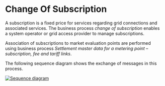 # Change Of Subscription

A subscription is a fixed price for services regarding grid connections and associated services.
The business process _change of subscription_ enables a system operator or grid access provider to
manage subscriptions.

Association of subscriptions to market evaluation points are performed using business process _Settlement master data for a metering point –
subscription, fee and tariff links_.

The following sequence diagram shows the exchange of messages in this process.

<!-- In order to update this image:
  1. Go to mermaid live editor
  2. Paste the content of the *.mermaid file for the business process (located next to this file)
  3. Add ALT text for link required by MD lint check
  4. Update the sequence diagram in the online editor
  5. Update change-of-subscription.mermaid
  6. Update the link below using the "Copy Markdown" button in the online editor
 -->
[![Sequence diagram](https://mermaid.ink/img/eyJjb2RlIjoic2VxdWVuY2VEaWFncmFtXG4gICAgcGFydGljaXBhbnQgTyBhcyBTeXN0ZW0gT3BlcmF0b3IvR3JpZCBBY2Nlc3MgUHJvdmlkZXJcbiAgICBwYXJ0aWNpcGFudCBHRUggYXMgR3JlZW4gRW5lcmd5IEh1YlxuICAgIHBhcnRpY2lwYW50IFMgYXMgRW5lcmd5IFN1cHBsaWVyXG5cbiAgICBhY3RpdmF0ZSBPXG4gICAgYWN0aXZhdGUgR0VIXG4gICAgTy0-PkdFSDogVXBkYXRlIHByaWNlIGxpc3RcbiAgICBHRUgtPj5POiBBcHByb3ZlIHVwZGF0ZSBvZiBwcmljZSBsaXN0XG4gICAgR0VILT4-TzogUmVqZWN0IHVwZGF0ZSBvZiBwcmljZSBsaXN0XG4gICAgZGVhY3RpdmF0ZSBPXG5cbiAgICBhY3RpdmF0ZSBTXG4gICAgR0VILT4-UzogSW5mb3JtYXRpb24gYWJvdXQgdGhlIHVwZGF0ZSBvZiBwcmljZSBsaXN0XG4gICAgTm90ZSBvdmVyIEdFSCwgUzogSWYgc3Vic2NyaXB0aW9uIGlzIGJlaW5nIHN0b3BwZWRcbiAgICBHRUgtPj5TOiBJbmZvcm1hdGlvbiBhYm91dCBjb25uZWN0aW9ucyBvbiB0aGUgbWV0ZXJpbmcgcG9pbnRcbiAgICBkZWFjdGl2YXRlIEdFSFxuICAgIGRlYWN0aXZhdGUgU1xuIiwibWVybWFpZCI6e30sInVwZGF0ZUVkaXRvciI6ZmFsc2V9)](https://mermaid-js.github.io/mermaid-live-editor/#/edit/eyJjb2RlIjoic2VxdWVuY2VEaWFncmFtXG4gICAgcGFydGljaXBhbnQgTyBhcyBTeXN0ZW0gT3BlcmF0b3IvR3JpZCBBY2Nlc3MgUHJvdmlkZXJcbiAgICBwYXJ0aWNpcGFudCBHRUggYXMgR3JlZW4gRW5lcmd5IEh1YlxuICAgIHBhcnRpY2lwYW50IFMgYXMgRW5lcmd5IFN1cHBsaWVyXG5cbiAgICBhY3RpdmF0ZSBPXG4gICAgYWN0aXZhdGUgR0VIXG4gICAgTy0-PkdFSDogVXBkYXRlIHByaWNlIGxpc3RcbiAgICBHRUgtPj5POiBBcHByb3ZlIHVwZGF0ZSBvZiBwcmljZSBsaXN0XG4gICAgR0VILT4-TzogUmVqZWN0IHVwZGF0ZSBvZiBwcmljZSBsaXN0XG4gICAgZGVhY3RpdmF0ZSBPXG5cbiAgICBhY3RpdmF0ZSBTXG4gICAgR0VILT4-UzogSW5mb3JtYXRpb24gYWJvdXQgdGhlIHVwZGF0ZSBvZiBwcmljZSBsaXN0XG4gICAgTm90ZSBvdmVyIEdFSCwgUzogSWYgc3Vic2NyaXB0aW9uIGlzIGJlaW5nIHN0b3BwZWRcbiAgICBHRUgtPj5TOiBJbmZvcm1hdGlvbiBhYm91dCBjb25uZWN0aW9ucyBvbiB0aGUgbWV0ZXJpbmcgcG9pbnRcbiAgICBkZWFjdGl2YXRlIEdFSFxuICAgIGRlYWN0aXZhdGUgU1xuIiwibWVybWFpZCI6e30sInVwZGF0ZUVkaXRvciI6ZmFsc2V9)

